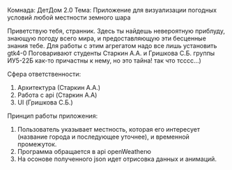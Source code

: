 Комнада: ДетДом 2.0
Тема: Приложение для визуализации погодных условий любой местности земного шара

Приветствую тебя, странник. Здесь ты найдешь невероятную приблуду, знающую погоду всего мира, и предоставляющую эти бесценные знания тебе.
Для работы с этим агрегатом надо все лишь установить gtk4-0
Поговаривают студенты Старкин А.А. и Гришкова С.Б. группы ИУ5-22Б как-то причастны к нему, но это тайна! так что тсссс...)

Сфера ответственности:
  1. Архитектура (Старкин А.А.)
  2. Работа с api (Старкин А.А)
  3. UI (Гришкова С.Б.)

Принцип работы приложения:
1. Пользователь указывает местность, которая его интересует (название города и последующее уточнее), и временной промежуток.
2. Программа обращается в api openWeatherю
3. На осонове полученного json идет отрисовка данных и анимаций.
